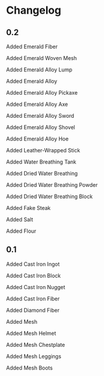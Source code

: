 # Changelog
## 0.2
Added Emerald Fiber

Added Emerald Woven Mesh

Added Emerald Alloy Lump

Added Emerald Alloy

Added Emerald Alloy Pickaxe

Added Emerald Alloy Axe

Added Emerald Alloy Sword

Added Emerald Alloy Shovel

Added Emerald Alloy Hoe

Added Leather-Wrapped Stick

Added Water Breathing Tank

Added Dried Water Breathing

Added Dried Water Breathing Powder

Added Dried Water Breathing Block

Added Fake Steak

Added Salt

Added Flour
## 0.1
Added Cast Iron Ingot

Added Cast Iron Block

Added Cast Iron Nugget

Added Cast Iron Fiber

Added Diamond Fiber

Added Mesh

Added Mesh Helmet

Added Mesh Chestplate

Added Mesh Leggings

Added Mesh Boots
